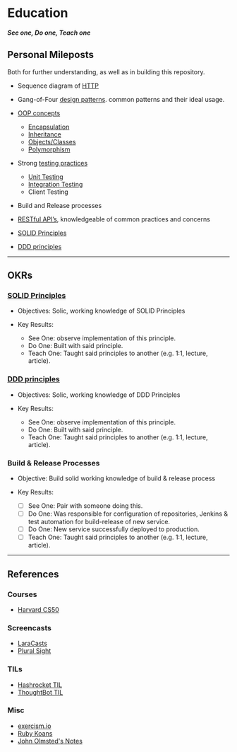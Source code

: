 # Education

_**See one, Do one, Teach one**_

## Personal Mileposts

Both for further understanding, as well as in building this repository.

-   Sequence diagram of [HTTP](../internet/http.md)

-   Gang-of-Four [design patterns](../design/design_patterns.md). common patterns and their ideal usage.

-   [OOP concepts](../design/oop.md)

    -   [Encapsulation](../design/oop.md#encapsulation)
    -   [Inheritance](../design/oop.md#inheritance)
    -   [Objects/Classes](../design/oop.md#objectsclasses)
    -   [Polymorphism](../design/oop.md#polymorphism)

-   Strong [testing practices](../testing/README.md)

    -   [Unit Testing](../testing/README.md#unit-testing)
    -   [Integration Testing](../testing/README.md#integration-testing)
    -   Client Testing

-   Build and Release processes

-   [RESTful API’s](../design/rest.md), knowledgeable of common practices and concerns

-   [SOLID Principles](../design/solid.md)

-   [DDD principles](../design/ddd.md)

---

## OKRs

### [SOLID Principles](../design/solid.md)

-   Objectives: Solic, working knowledge of SOLID Principles

-   Key Results:

    -   See One: observe implementation of this principle.
    -   Do One: Built with said principle.
    -   Teach One: Taught said principles to another (e.g. 1:1, lecture, article).

### [DDD principles](../design/ddd.md)

-   Objectives: Solic, working knowledge of DDD Principles

-   Key Results:

    -   See One: observe implementation of this principle.
    -   Do One: Built with said principle.
    -   Teach One: Taught said principles to another (e.g. 1:1, lecture, article).

### Build & Release Processes

-   Objective: Build solid working knowledge of build & release process

-   Key Results:

    - [ ] See One: Pair with someone doing this.
    - [ ] Do One: Was responsible for configuration of repositories, Jenkins & test automation for build-release of new service.
    - [ ] Do One: New service successfully deployed to production.
    - [ ] Teach One: Taught said principles to another (e.g. 1:1, lecture, article).

---

## References

### Courses

-   [Harvard CS50](./harvard_cs50.md)

### Screencasts

-   [LaraCasts](https://laracasts.com)
-   [Plural Sight](https://www.pluralsight.com)

### TILs

-   [Hashrocket TIL](https://til.hashrocket.com)
-   [ThoughtBot TIL](https://github.com/thoughtbot/til)

### Misc

-   [exercism.io](http://exercism.io)
-   [Ruby Koans](http://rubykoans.com)
-   [John Olmsted's Notes](https://github.com/qsymmachus/notes)
